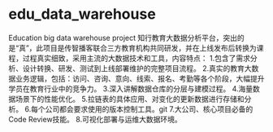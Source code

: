 # edu_data_warehouse
Education big data warehouse project
知行教育大数据分析平台，突出的是“真”，此项目是传智播客联合三方教育机构共同研发，并在上线发布后转换为课程，过程真实细致，采用主流的大数据技术和工具，内容特点：
1.包含了需求分析、设计转换、研发、测试到上线部署维护的完整项目流程。
2.真实的教育大数据业务逻辑，包括：访问、咨询、意向、线索、报名、考勤等各个阶段，大幅提升学员在教育行业中的竞争力。
3.深入讲解数据仓库的分层与建模过程。
4.海量数据场景下的性能优化。
5.拉链表的具体应用、对变化的更新数据进行存储和分析。
6.每个公司都会要求使用的版本控制工具。git
7.大公司、核心项目必备的Code Review技能。
8.可视化部署与运维大数据环境。
